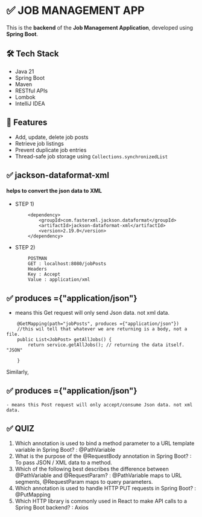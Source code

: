 # ✅ JOB MANAGEMENT APP

This is the **backend** of the **Job Management Application**, developed using **Spring Boot**.

## 🛠️ Tech Stack

- Java 21
- Spring Boot
- Maven
- RESTful APIs
- Lombok
- IntelliJ IDEA

## 🚀 Features

- Add, update, delete job posts
- Retrieve job listings
- Prevent duplicate job entries
- Thread-safe job storage using `Collections.synchronizedList`


## ✅ jackson-dataformat-xml

#### helps to convert the json data to XML

- STEP 1)
````
		<dependency>
			<groupId>com.fasterxml.jackson.dataformat</groupId>
			<artifactId>jackson-dataformat-xml</artifactId>
			<version>2.19.0</version>
		</dependency>
````
- STEP 2)
````
        POSTMAN
        GET : localhost:8080/jobPosts
        Headers
        Key : Accept
        Value : application/xml
````

## ✅ produces ={"application/json"}

- means this Get request will only send Json data. not xml data.
````
    @GetMapping(path="jobPosts", produces ={"application/json"})
    //this wil tell that whatever we are returning is a body, not a file.
    public List<JobPost> getAllJobs() {
        return service.getAllJobs(); // returning the data itself. "JSON"

    }
````
Similarly, 
## ✅ produces ={"application/json"}
````
- means this Post request will only accept/consume Json data. not xml data.
````

## ✅ QUIZ
1. Which annotation is used to bind a method parameter to a URL template variable in Spring Boot? : @PathVariable 
2. What is the purpose of the @RequestBody annotation in Spring Boot?  : To pass JSON / XML data to a method. 
3. Which of the following best describes the difference between @PathVariable and @RequestParam? : @PathVariable maps to URL segments, @RequestParam maps to query parameters.
4. Which annotation is used to handle HTTP PUT requests in Spring Boot? : @PutMapping
5. Which HTTP library is commonly used in React to make API calls to a Spring Boot backend? : Axios










